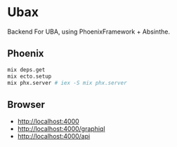 # Ubax

Backend For UBA, using PhoenixFramework + Absinthe.

## Phoenix

```bash
mix deps.get
mix ecto.setup
mix phx.server # iex -S mix phx.server
```

## Browser

- <http://localhost:4000>
- <http://localhost:4000/graphiql>
- <http://localhost:4000/api>
